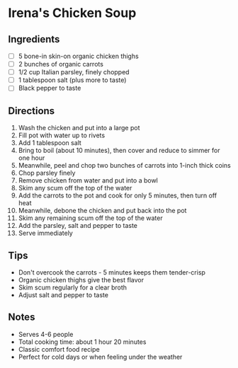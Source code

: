 # Irena's Chicken Soup

## Ingredients
- [ ] 5 bone-in skin-on organic chicken thighs
- [ ] 2 bunches of organic carrots
- [ ] 1/2 cup Italian parsley, finely chopped
- [ ] 1 tablespoon salt (plus more to taste)
- [ ] Black pepper to taste

## Directions
1. Wash the chicken and put into a large pot
2. Fill pot with water up to rivets
3. Add 1 tablespoon salt
4. Bring to boil (about 10 minutes), then cover and reduce to simmer for one hour
5. Meanwhile, peel and chop two bunches of carrots into 1-inch thick coins
6. Chop parsley finely
7. Remove chicken from water and put into a bowl
8. Skim any scum off the top of the water
9. Add the carrots to the pot and cook for only 5 minutes, then turn off heat
10. Meanwhile, debone the chicken and put back into the pot
11. Skim any remaining scum off the top of the water
12. Add the parsley, salt and pepper to taste
13. Serve immediately

## Tips
- Don't overcook the carrots - 5 minutes keeps them tender-crisp
- Organic chicken thighs give the best flavor
- Skim scum regularly for a clear broth
- Adjust salt and pepper to taste

## Notes
- Serves 4-6 people
- Total cooking time: about 1 hour 20 minutes
- Classic comfort food recipe
- Perfect for cold days or when feeling under the weather
